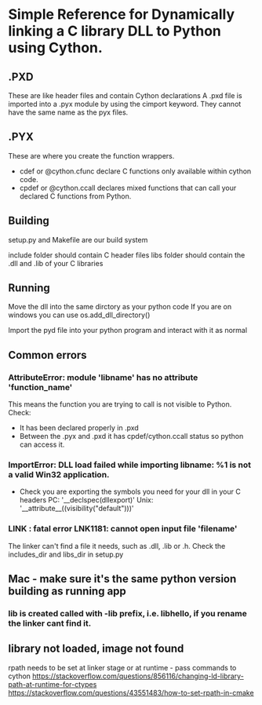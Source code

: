 # Simple Reference for Dynamically linking a C library DLL to Python using Cython.

## .PXD
These are like header files and contain Cython declarations
A .pxd file is imported into a .pyx module by using the cimport keyword.
They cannot have the same name as the pyx files.

## .PYX
These are where you create the function wrappers.
- cdef or @cython.cfunc declare C functions only available within cython code.
- cpdef or @cython.ccall declares mixed functions that can call your declared C functions from Python.

## Building
setup.py and Makefile are our build system

include folder should contain C header files
libs folder should contain the .dll and .lib of your C libraries

## Running
Move the dll into the same dirctory as your python code
If you are on windows you can use os.add_dll_directory()

Import the pyd file into your python program and interact with it as normal

## Common errors
### AttributeError: module 'libname' has no attribute 'function_name'
This means the function you are trying to call is not visible to Python.
Check:
- It has been declared properly in .pxd
- Between the .pyx and .pxd it has cpdef/cython.ccall status so python can access it.
### ImportError: DLL load failed while importing libname: %1 is not a valid Win32 application.
- Check you are exporting the symbols you need for your dll in your C headers
PC: '\_\_declspec(dllexport)'
Unix: '\_\_attribute\_\_((visibility("default")))'

### LINK : fatal error LNK1181: cannot open input file 'filename'
The linker can't find a file it needs, such as .dll, .lib or .h.
Check the includes_dir and libs_dir in setup.py



## Mac - make sure it's the same python version building as running app

### lib is created called with -lib prefix, i.e. libhello, if you rename the linker cant find it. 

## library not loaded, image not found
rpath needs to be set at linker stage or at runtime - pass commands to cython
https://stackoverflow.com/questions/856116/changing-ld-library-path-at-runtime-for-ctypes
https://stackoverflow.com/questions/43551483/how-to-set-rpath-in-cmake
